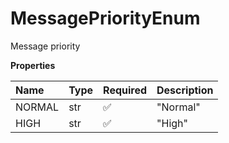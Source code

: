 # MessagePriorityEnum

Message priority

**Properties**

| Name   | Type | Required | Description |
| :----- | :--- | :------- | :---------- |
| NORMAL | str  | ✅       | "Normal"    |
| HIGH   | str  | ✅       | "High"      |

<!-- This file was generated by liblab | https://liblab.com/ -->
